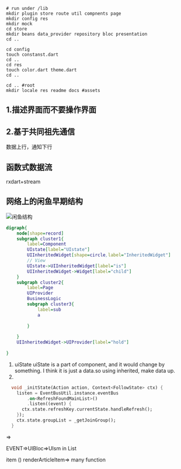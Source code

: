 
```
# run under /lib
mkdir plugin store route util compnents page
mkdir config res
mkdir mock
cd store
mkdir beans data_provider repository bloc presentation
cd ..

cd config
touch constanst.dart
cd ..
cd res
touch color.dart theme.dart 
cd ..

cd .. #root
mkdir locale res readme docs #assets
```

## 1.描述界面而不要操作界面
## 2.基于共同祖先通信
数据上行，通知下行
## 函数式数据流
rxdart+stream
## 网络上的闲鱼早期结构
![闲鱼结构](https://pic3.zhimg.com/80/v2-b9286a44884383e287faf1e74615414a_hd.jpg "闲鱼结构")


```dot
digraph{
    node[shape=record]
    subgraph cluster1{
        label=Component
        UIstate[label="UIstate"]
        UIInheritedWidget[shape=circle,label="InheritedWidget"]
        // View
        UIstate->UIInheritedWidget[label="is"]
        UIInheritedWidget->Widget[label="child"]
    }
    subgraph cluster2{
        label=Page
        UIProvider
        BusinessLogic
        subgraph cluster3{
            label=sub
            a
        
        }
        
    }
    UIInheritedWidget->UIProvider[label="hold"]
    
}

```
1. uiState 
uiState is a part of component, and it would change by something. 
I think it is just a data.so using inherited, make data up.
2. 

```dart
  void _initState(Action action, Context<FollowState> ctx) {
    listen = EventBusUtil.instance.eventBus
        .on<RefreshFoundMainList>()
        .listen((event) {
      ctx.state.refreshKey.currentState.handleRefresh();
    });
    ctx.state.groupList = _getJoinGroup();
  }
```

=>

EVENT=>UIBloc=>UIsm in List

item ()
renderArticleItem=> many function